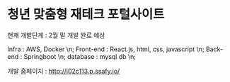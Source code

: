 # 청년 맞춤형 재테크 포털사이트

현재 개발단계 : 2월 말 개발 완료 예상

Infra : AWS, Docker \n;
Front-end : React.js, html, css, javascript \n;
Back-end : Springboot \n;
database : mysql db \n;

개발 홈페이지 : http://i02c113.p.ssafy.io/
